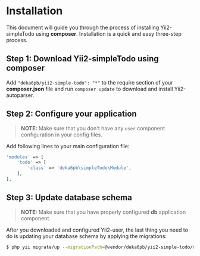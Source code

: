 Installation
============

This document will guide you through the process of installing Yii2-simpleTodo using **composer**. Installation is a quick
and easy three-step process.

Step 1: Download Yii2-simpleTodo using composer
-----------------------------------------

Add `"deka6pb/yii2-simple-todo": "*"` to the require section of your **composer.json** file and run
`composer update` to download and install Yii2-autoparser.

Step 2: Configure your application
------------------------------------

> **NOTE:** Make sure that you don't have any `user` component configuration in your config files.

Add following lines to your main configuration file:

```php
'modules' => [
    'todo' => [
        'class' => 'deka6pb\simpleTodo\Module',
    ],
],
```

Step 3: Update database schema
------------------------------

> **NOTE:** Make sure that you have properly configured **db** application component.

After you downloaded and configured Yii2-user, the last thing you need to do is updating your database schema by
applying
the migrations:

```bash
$ php yii migrate/up --migrationPath=@vendor/deka6pb/yii2-simple-todo/migrations
```